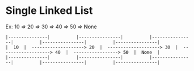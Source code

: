 # Single Linked List
Ex: 10 => 20 => 30 => 40 => 50 => None

```
|---------------|          |----------------|          |----------------|          |----------------|          |----------------|
|  10  |  --------------------> 20  |  --------------------> 30  |  -------------------> 40  |  -----------------> 50  |  None  |
|---------------|          |----------------|          |----------------|          |----------------|          |----------------|

```
